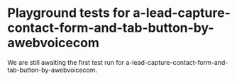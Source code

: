 # Playground tests for a-lead-capture-contact-form-and-tab-button-by-awebvoicecom
We are still awaiting the first test run for a-lead-capture-contact-form-and-tab-button-by-awebvoicecom.
